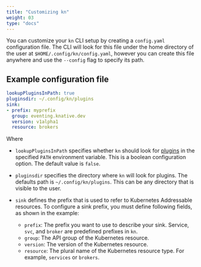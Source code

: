 ```yaml
---
title: "Customizing kn"
weight: 03
type: "docs"
---
```


You can customize your `kn` CLI setup by creating a `config.yaml` configuration file. The CLI will look for this file under the home directory of the user at `$HOME/.config/kn/config.yaml`, however you can create this file anywhere and use the `--config` flag to specify its path.

## Example configuration file

```yaml
lookupPluginsInPath: true
pluginsdir: ~/.config/kn/plugins
sink:
- prefix: myprefix
  group: eventing.knative.dev
  version: v1alpha1
  resource: brokers
```

Where

- `lookupPluginsInPath` specifies whether `kn` should look for [plugins](./kn-plugins) in the specified `PATH` environment variable. This is a boolean configuration option. The default value is `false`.

- `pluginsdir` specifies the directory where `kn` will look for plugins. The defaults path is `~/.config/kn/plugins`. This can be any directory that is visible to the user.

- `sink` defines the prefix that is used to refer to Kubernetes Addressable resources. To configure a sink prefix, you must define following fields, as shown in the example:
    - `prefix`: The prefix you want to use to describe your sink. Service, `svc`, and `broker` are predefined prefixes in `kn`.
    <!--can be a prefix be anything? Otherwise let's provide a full list of what's allowed, limitations, etc.-->
    - `group`: The API group of the Kubernetes resource.
    - `version`: The version of the Kubernetes resource.
    - `resource`: The plural name of the Kubernetes resource type. For example, `services` or `brokers`.
